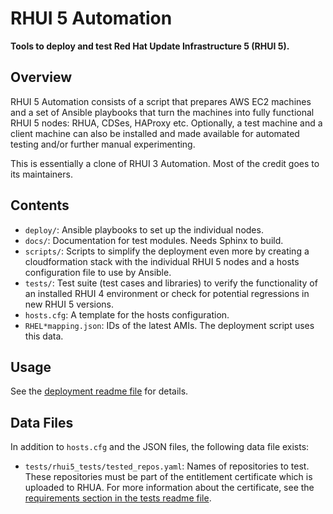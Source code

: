 RHUI 5 Automation
=================

__Tools to deploy and test Red Hat Update Infrastructure 5 (RHUI 5).__

Overview
--------
RHUI 5 Automation consists of a script that prepares AWS EC2 machines and a set of Ansible playbooks that turn the machines into fully functional RHUI 5 nodes: RHUA, CDSes, HAProxy etc. Optionally, a test machine and a client machine can also be installed and made available for automated testing and/or further manual experimenting.

This is essentially a clone of RHUI 3 Automation. Most of the credit goes to its maintainers.

Contents
--------

* `deploy/`: Ansible playbooks to set up the individual nodes.
* `docs/`: Documentation for test modules. Needs Sphinx to build.
* `scripts/`: Scripts to simplify the deployment even more by creating a cloudformation stack with the individual RHUI 5 nodes and a hosts configuration file to use by Ansible.
* `tests/`: Test suite (test cases and libraries) to verify the functionality of an installed RHUI 4 environment or check for potential regressions in new RHUI 5 versions.
* `hosts.cfg`: A template for the hosts configuration.
* `RHEL*mapping.json`: IDs of the latest AMIs. The deployment script uses this data.

Usage
-----

See the [deployment readme file](deploy/README.md) for details.

Data Files
----------

In addition to `hosts.cfg` and the JSON files, the following data file exists:

* `tests/rhui5_tests/tested_repos.yaml`: Names of repositories to test. These repositories must be part of the entitlement certificate which is uploaded to RHUA. For more information about the certificate, see the [requirements section in the tests readme file](tests/README.md#requirements).
